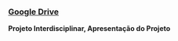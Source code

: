 <br/>
<br/>

### [ Google Drive ](https://drive.google.com/file/d/19gFitME9f7zNsRuT1w1Dknfmkvfpc4wQ/view?usp=sharing)

**Projeto Interdisciplinar, Apresentação do Projeto**

<br/>
<br/>
